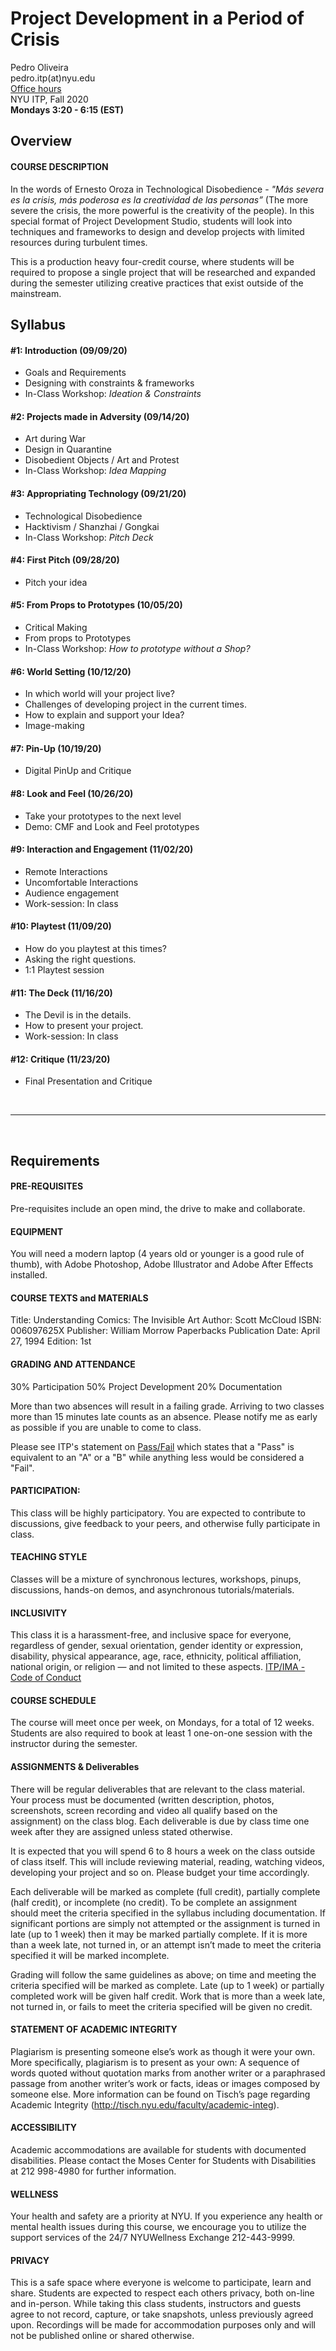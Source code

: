 # Project Development in a Period of Crisis


Pedro Oliveira   
pedro.itp(at)nyu.edu   
[Office hours](https://itp.nyu.edu/help/in-person-help/office-hours/)   
NYU ITP, Fall 2020   
**Mondays 3:20 - 6:15 (EST)**


## Overview

#### COURSE DESCRIPTION
In the words of Ernesto Oroza in Technological Disobedience - _"Más severa es la crisis, más poderosa es la creatividad de las personas”_ (The more severe the crisis, the more powerful is the creativity of the people).
In this special format of Project Development Studio, students will look into techniques and frameworks to design and develop projects with limited resources during turbulent times.

This is a production heavy four-credit course, where students will be required to propose a single project that will be researched and expanded during the semester utilizing creative practices that exist outside of the mainstream.



## Syllabus

#### #1: Introduction (09/09/20)
- Goals and Requirements
- Designing with constraints & frameworks
- In-Class Workshop: *Ideation & Constraints*

#### #2: Projects made in Adversity (09/14/20)
- Art during War
- Design in Quarantine
- Disobedient Objects / Art and Protest
- In-Class Workshop: *Idea Mapping*

#### #3: Appropriating Technology (09/21/20)
- Technological Disobedience
- Hacktivism / Shanzhai / Gongkai
- In-Class Workshop: *Pitch Deck*


#### #4: First Pitch (09/28/20)
- Pitch your idea

#### #5: From Props to Prototypes (10/05/20)
- Critical Making
- From props to Prototypes
- In-Class Workshop: *How to prototype without a Shop?*

#### #6: World Setting (10/12/20)
- In which world will your project live?
- Challenges of developing project in the current times.
- How to explain and support your Idea?
- Image-making

#### #7: Pin-Up (10/19/20)
- Digital PinUp and Critique

#### #8: Look and Feel (10/26/20)
- Take your prototypes to the next level
- Demo: CMF and Look and Feel prototypes

#### #9: Interaction and Engagement (11/02/20)
- Remote Interactions
- Uncomfortable Interactions
- Audience engagement
- Work-session: In class

#### #10: Playtest (11/09/20)
- How do you playtest at this times?
- Asking the right questions.
- 1:1 Playtest session

#### #11: The Deck (11/16/20)
- The Devil is in the details.
- How to present your project.
- Work-session: In class

#### #12: Critique (11/23/20)
- Final Presentation and Critique

<br>

---

<br>

## Requirements

#### PRE-REQUISITES
Pre-requisites include an open mind, the drive to make and collaborate.

#### EQUIPMENT
You will need a modern laptop (4 years old or younger is a good rule of thumb), with Adobe Photoshop, Adobe Illustrator and Adobe After Effects installed.

#### COURSE TEXTS and MATERIALS

Title: Understanding Comics: The Invisible Art
Author: Scott McCloud
ISBN: 006097625X
Publisher: William Morrow Paperbacks
Publication Date: April 27, 1994
Edition: 1st


#### GRADING AND ATTENDANCE

30% Participation
50% Project Development
20% Documentation


More than two absences will result in a failing grade. Arriving to two classes more than 15 minutes late counts as an absence. Please notify me as early as possible if you are unable to come to class.

Please see ITP's statement on [Pass/Fail](http://help.itp.nyu.edu/academic-policies/pass-fail) which states that a "Pass" is equivalent to an "A" or a "B" while anything less would be considered a "Fail".

#### PARTICIPATION:
This class will be highly participatory. You are expected to contribute to discussions, give feedback to your peers, and otherwise fully participate in class.

#### TEACHING STYLE
Classes will be a mixture of synchronous lectures, workshops, pinups, discussions, hands-on demos, and asynchronous tutorials/materials.

#### INCLUSIVITY
This class it is a harassment-free, and inclusive space for everyone, regardless of gender, sexual orientation, gender identity or expression, disability, physical appearance, age, race, ethnicity, political affiliation, national origin, or religion — and not limited to these aspects. [ITP/IMA - Code of Conduct](https://github.com/ITPNYU/ITP-IMA-Code-of-Conduct)

#### COURSE SCHEDULE
The course will meet once per week, on Mondays, for a total of 12 weeks. Students are also required to book at least 1 one-on-one session with the instructor during the semester.

#### ASSIGNMENTS & Deliverables
There will be regular deliverables that are relevant to the class material. Your process must be documented (written description, photos, screenshots, screen recording and video all qualify based on the assignment) on the class blog. Each deliverable is due by class time one week after they are assigned unless stated otherwise.

It is expected that you will spend 6 to 8 hours a week on the class outside of class itself. This will include reviewing material, reading, watching videos, developing your project and so on. Please budget your time accordingly.

Each deliverable will be marked as complete (full credit), partially complete (half credit), or incomplete (no credit). To be complete an assignment should meet the criteria specified in the syllabus including documentation. If significant portions are simply not attempted or the assignment is turned in late (up to 1 week) then it may be marked partially complete. If it is more than a week late, not turned in, or an attempt isn’t made to meet the criteria specified it will be marked incomplete.

Grading will follow the same guidelines as above; on time and meeting the criteria specified will be marked as complete. Late (up to 1 week) or partially completed work will be given half credit. Work that is more than a week late, not turned in, or fails to meet the criteria specified will be given no credit.

#### STATEMENT OF ACADEMIC INTEGRITY
Plagiarism is presenting someone else’s work as though it were your own. More specifically, plagiarism is to present as your own: A sequence of words quoted without quotation marks from another writer or a paraphrased passage from another writer’s work or facts, ideas or images composed by someone else.  More information can be found on Tisch’s page regarding Academic Integrity (http://tisch.nyu.edu/faculty/academic-integ).

#### ACCESSIBILITY
Academic accommodations are available for students with documented disabilities. Please contact the Moses Center for Students with Disabilities at 212 998-4980 for further information.

#### WELLNESS
Your health and safety are a priority at NYU.  If you experience any health or mental health issues during this course, we encourage you to utilize the support services of the 24/7  NYUWellness Exchange 212-443-9999.

#### PRIVACY
This is a safe space where everyone is welcome to participate, learn and share. Students are expected to respect each others privacy, both on-line and in-person. While taking this class students, instructors and guests agree to not record, capture, or take snapshots, unless previously agreed upon.
Recordings will be made for accommodation purposes only and will not be published online or shared otherwise.
